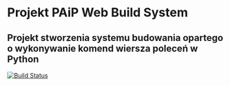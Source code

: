 # Projekt PAiP Web Build System
## Projekt stworzenia systemu budowania opartego o wykonywanie komend wiersza poleceń w Python
[![Build Status](https://travis-ci.org/paipweb/paip-web-build-system.svg?branch=master)](https://travis-ci.org/paipweb/paip-web-build-system)
